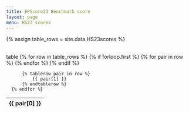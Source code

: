 ```yaml
---
title: EPScore23 Benchmark score
layout: page
menu: HS23 scores
---
```


 {% assign table_rows = site.data.HS23scores %}

<br>
table

  <table class="display">
      {% for row in table_rows %}
          {% if forloop.first %}
              <thead>
              <tr>
                  {% for pair in row %}
                      <th>
                          {{ pair[0] }}
                      </th>
                  {% endfor %}
              </tr>
              </thead>
          {% endif %}

          {% tablerow pair in row %}
              {{ pair[1] }}
          {% endtablerow %}
      {% endfor %}
  </table>

